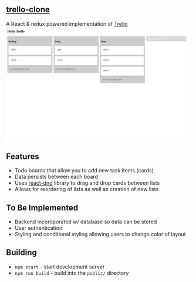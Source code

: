 ## [trello-clone](https://trello-react-clone.herokuapp.com/)

A React & redux powered implementation of [Trello](https://trello.com/) 
![Screenshot](./trello-clone-screenshot.png)


## Features
* Todo boards that allow you to add new task items (cards)
* Data persists between each board
* Uses [react-dnd](https://github.com/react-dnd/react-dnd) library to drag and drop cards between lists
* Allows for reordering of lists as well as creation of new lists

## To Be Implemented
* Backend incoroporated w/ database so data can be stored
* User authentication 
* Styling and conditional styling allowing users to change color of layout

## Building

* `npm start` - start development server
* `npm run build` - build into the `public/` directory
